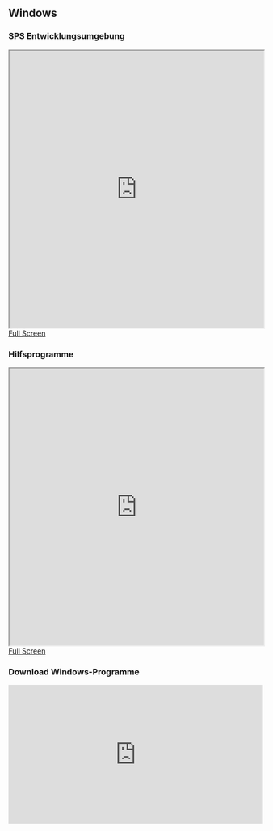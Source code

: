 ## Windows

### SPS Entwicklungsumgebung

<iframe src="https://drive.google.com/file/d/1YC104WxJ1ZdUkSpdUYWEnF4NnVTPPH3j/preview" width="100%" height="550" allow="autoplay"></iframe>
<a href="https://drive.google.com/file/d/1YC104WxJ1ZdUkSpdUYWEnF4NnVTPPH3j/preview" target="_blank">
    Full Screen
</a> 


### Hilfsprogramme

<iframe src="https://drive.google.com/file/d/12LOQj0kiTvthABcCGNZQgnWuXJKgNeNr/preview" width="100%" height="550" allow="autoplay"></iframe>
<a href="https://drive.google.com/file/d/12LOQj0kiTvthABcCGNZQgnWuXJKgNeNr/preview" target="_blank">
    Full Screen
</a> 


### Download Windows-Programme

<iframe src="https://drive.google.com/embeddedfolderview?id=1Lb6HCfOIFTmLMBoHMg7DbznE0ab4nT40#list" style="width:100%; height:275px; border:0;"></iframe>
